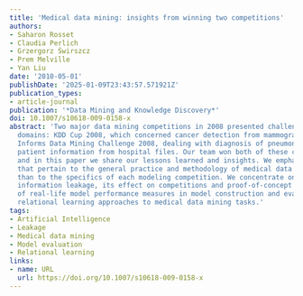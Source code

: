 ```yaml
---
title: 'Medical data mining: insights from winning two competitions'
authors:
- Saharon Rosset
- Claudia Perlich
- Grzergorz Świrszcz
- Prem Melville
- Yan Liu
date: '2010-05-01'
publishDate: '2025-01-09T23:43:57.571921Z'
publication_types:
- article-journal
publication: '*Data Mining and Knowledge Discovery*'
doi: 10.1007/s10618-009-0158-x
abstract: 'Two major data mining competitions in 2008 presented challenges in medical
  domains: KDD Cup 2008, which concerned cancer detection from mammography data; and
  Informs Data Mining Challenge 2008, dealing with diagnosis of pneumonia based on
  patient information from hospital files. Our team won both of these competitions,
  and in this paper we share our lessons learned and insights. We emphasize the aspects
  that pertain to the general practice and methodology of medical data mining, rather
  than to the specifics of each modeling competition. We concentrate on three topics:
  information leakage, its effect on competitions and proof-of-concept projects; consideration
  of real-life model performance measures in model construction and evaluation; and
  relational learning approaches to medical data mining tasks.'
tags:
- Artificial Intelligence
- Leakage
- Medical data mining
- Model evaluation
- Relational learning
links:
- name: URL
  url: https://doi.org/10.1007/s10618-009-0158-x
---
```


